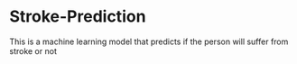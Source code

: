 # Stroke-Prediction
This is a machine learning model that predicts if the person will suffer from stroke or not
